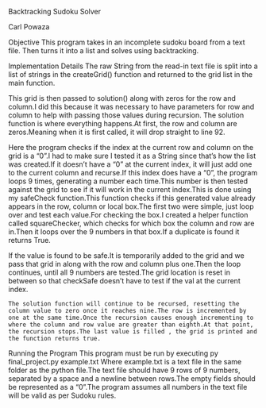 Backtracking Sudoku Solver

Carl Powaza


Objective
This program takes in an incomplete sudoku board from a text file. Then turns it into a list and solves using backtracking.



Implementation Details
The raw String from the read-in text file is split into a list of strings in the createGrid() function and returned to the grid list in the main function.

This grid is then passed to solution() along with zeros for the row and column.I did this because it was necessary to have parameters for row and column to help with passing those values during recursion.
The solution function is where everything happens.At first, the row and column are zeros.Meaning when it is first called, it will drop straight to line 92.

Here the program checks if the index at the current row and column on the grid is a “0”.I had to make sure I tested it as a String since that’s how the list was created.If it doesn’t have a “0” at the current index, it will just add one to the current column and recurse.If this index does have a “0”, the program loops 9 times, generating a number each time.This number is then tested against the grid to see if it will work in the current index.This is done using my safeCheck function.This function checks if this generated value already appears in the row, column or local box.The first two were simple, just loop over and test each value.For checking the box.I created a helper function called squareChecker, which checks for which box the column and row are in.Then it loops over the 9 numbers in that box.If a duplicate is found it returns True.

If the value is found to be safe.It is temporarily added to the grid and we pass that grid in along with the row and column plus one.Then the loop continues, until all 9 numbers are tested.The grid location is reset in between so that checkSafe doesn’t have to test if the val at the current index.

	The solution function will continue to be recursed, resetting the column value to zero once it reaches nine.The row is incremented by one at the same time.Once the recursion causes enough incrementing to where the column and row value are greater than eighth.At that point, the recursion stops.The last value is filled , the grid is printed and the function returns true.


Running the Program
This program must be run by executing py final_project.py example.txt Where example.txt is a text file in the same folder as the python file.The text file should have 9 rows of 9 numbers, separated by a space and a newline between rows.The empty fields should be represented as a “0”.The program assumes all numbers in the text file will be valid as per Sudoku rules.





